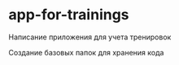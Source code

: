 # app-for-trainings
Написание приложения для учета тренировок

Создание базовых папок для хранения кода